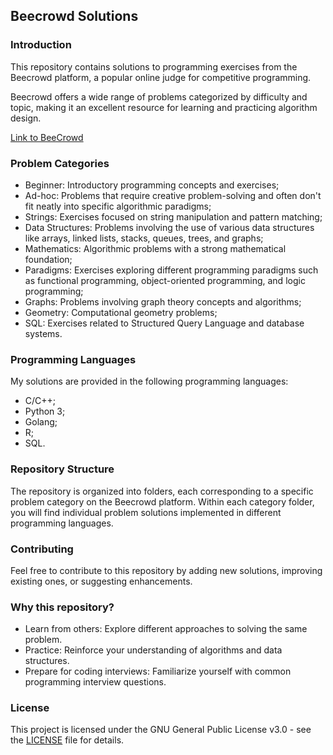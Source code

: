 ## Beecrowd Solutions
### Introduction

This repository contains solutions to programming exercises from the Beecrowd platform, a popular online judge for competitive programming. 

Beecrowd offers a wide range of problems categorized by difficulty and topic, making it an excellent resource for learning and practicing algorithm design.

[Link to BeeCrowd](https://judge.beecrowd.com/)

### Problem Categories

- Beginner: Introductory programming concepts and exercises;
- Ad-hoc: Problems that require creative problem-solving and often don't fit neatly into specific algorithmic paradigms;
- Strings: Exercises focused on string manipulation and pattern matching;
- Data Structures: Problems involving the use of various data structures like arrays, linked lists, stacks, queues, trees, and graphs;
- Mathematics: Algorithmic problems with a strong mathematical foundation;
- Paradigms: Exercises exploring different programming paradigms such as functional programming, object-oriented programming, and logic programming;
- Graphs: Problems involving graph theory concepts and algorithms;
- Geometry: Computational geometry problems;
- SQL: Exercises related to Structured Query Language and database systems.

### Programming Languages

My solutions are provided in the following programming languages:

- C/C++;
- Python 3;
- Golang;
- R;
- SQL.

### Repository Structure

The repository is organized into folders, each corresponding to a specific problem category on the Beecrowd platform. Within each category folder, you will find individual problem solutions implemented in different programming languages.

### Contributing

Feel free to contribute to this repository by adding new solutions, improving existing ones, or suggesting enhancements.

### Why this repository?

- Learn from others: Explore different approaches to solving the same problem.
- Practice: Reinforce your understanding of algorithms and data structures.
- Prepare for coding interviews: Familiarize yourself with common programming interview questions.

### License

This project is licensed under the GNU General Public License v3.0 - see the [LICENSE](https://www.gnu.org/licenses/gpl-3.0.en.html) file for details.
